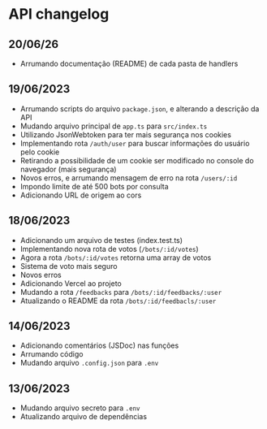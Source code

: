 # API changelog

## 20/06/26

- Arrumando documentação (README) de cada pasta de handlers

## 19/06/2023

- Arrumando scripts do arquivo `package.json`, e alterando a descrição da API
- Mudando arquivo principal de `app.ts` para `src/index.ts`
- Utilizando JsonWebtoken para ter mais segurança nos cookies
- Implementando rota `/auth/user` para buscar informações do usuário pelo cookie
- Retirando a possibilidade de um cookie ser modificado no console do navegador (mais segurança)
- Novos erros, e arrumando mensagem de erro na rota `/users/:id`
- Impondo limite de até 500 bots por consulta
- Adicionando URL de origem ao cors

## 18/06/2023

- Adicionando um arquivo de testes (index.test.ts)
- Implementando nova rota de votos (`/bots/:id/votes`)
- Agora a rota `/bots/:id/votes` retorna uma array de votos
- Sistema de voto mais seguro
- Novos erros
- Adicionando Vercel ao projeto
- Mudando a rota `/feedbacks` para `/bots/:id/feedbacks/:user`
- Atualizando o README da rota `/bots/:id/feedbacls/:user`

## 14/06/2023

- Adicionando comentários (JSDoc) nas funções
- Arrumando código
- Mudando arquivo `.config.json` para `.env`

## 13/06/2023

- Mudando arquivo secreto para `.env`
- Atualizando arquivo de dependências
